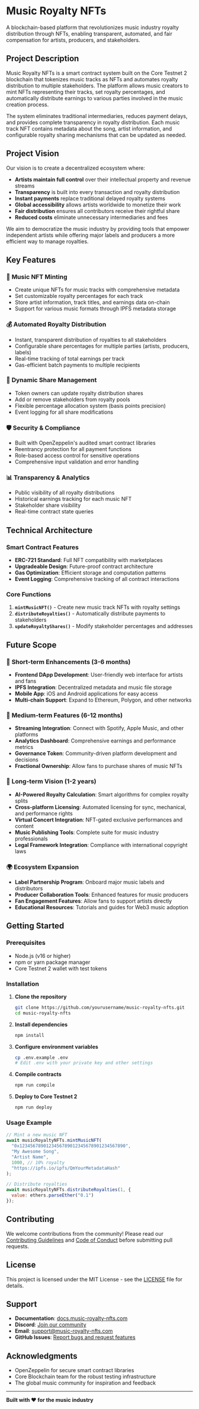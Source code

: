 # Music Royalty NFTs

A blockchain-based platform that revolutionizes music industry royalty distribution through NFTs, enabling transparent, automated, and fair compensation for artists, producers, and stakeholders.

## Project Description

Music Royalty NFTs is a smart contract system built on the Core Testnet 2 blockchain that tokenizes music tracks as NFTs and automates royalty distribution to multiple stakeholders. The platform allows music creators to mint NFTs representing their tracks, set royalty percentages, and automatically distribute earnings to various parties involved in the music creation process.

The system eliminates traditional intermediaries, reduces payment delays, and provides complete transparency in royalty distribution. Each music track NFT contains metadata about the song, artist information, and configurable royalty sharing mechanisms that can be updated as needed.

## Project Vision

Our vision is to create a decentralized ecosystem where:

- **Artists maintain full control** over their intellectual property and revenue streams
- **Transparency** is built into every transaction and royalty distribution
- **Instant payments** replace traditional delayed royalty systems
- **Global accessibility** allows artists worldwide to monetize their work
- **Fair distribution** ensures all contributors receive their rightful share
- **Reduced costs** eliminate unnecessary intermediaries and fees

We aim to democratize the music industry by providing tools that empower independent artists while offering major labels and producers a more efficient way to manage royalties.

## Key Features

### 🎵 **Music NFT Minting**
- Create unique NFTs for music tracks with comprehensive metadata
- Set customizable royalty percentages for each track
- Store artist information, track titles, and earnings data on-chain
- Support for various music formats through IPFS metadata storage

### 💰 **Automated Royalty Distribution**
- Instant, transparent distribution of royalties to all stakeholders
- Configurable share percentages for multiple parties (artists, producers, labels)
- Real-time tracking of total earnings per track
- Gas-efficient batch payments to multiple recipients

### 🔧 **Dynamic Share Management**
- Token owners can update royalty distribution shares
- Add or remove stakeholders from royalty pools
- Flexible percentage allocation system (basis points precision)
- Event logging for all share modifications

### 🛡️ **Security & Compliance**
- Built with OpenZeppelin's audited smart contract libraries
- Reentrancy protection for all payment functions
- Role-based access control for sensitive operations
- Comprehensive input validation and error handling

### 📊 **Transparency & Analytics**
- Public visibility of all royalty distributions
- Historical earnings tracking for each music NFT
- Stakeholder share visibility
- Real-time contract state queries

## Technical Architecture

### Smart Contract Features
- **ERC-721 Standard**: Full NFT compatibility with marketplaces
- **Upgradeable Design**: Future-proof contract architecture
- **Gas Optimization**: Efficient storage and computation patterns
- **Event Logging**: Comprehensive tracking of all contract interactions

### Core Functions
1. **`mintMusicNFT()`** - Create new music track NFTs with royalty settings
2. **`distributeRoyalties()`** - Automatically distribute payments to stakeholders
3. **`updateRoyaltyShares()`** - Modify stakeholder percentages and addresses

## Future Scope

### 🚀 **Short-term Enhancements (3-6 months)**
- **Frontend DApp Development**: User-friendly web interface for artists and fans
- **IPFS Integration**: Decentralized metadata and music file storage
- **Mobile App**: iOS and Android applications for easy access
- **Multi-chain Support**: Expand to Ethereum, Polygon, and other networks

### 🌟 **Medium-term Features (6-12 months)**
- **Streaming Integration**: Connect with Spotify, Apple Music, and other platforms
- **Analytics Dashboard**: Comprehensive earnings and performance metrics
- **Governance Token**: Community-driven platform development and decisions
- **Fractional Ownership**: Allow fans to purchase shares of music NFTs

### 🔮 **Long-term Vision (1-2 years)**
- **AI-Powered Royalty Calculation**: Smart algorithms for complex royalty splits
- **Cross-platform Licensing**: Automated licensing for sync, mechanical, and performance rights
- **Virtual Concert Integration**: NFT-gated exclusive performances and content
- **Music Publishing Tools**: Complete suite for music industry professionals
- **Legal Framework Integration**: Compliance with international copyright laws

### 🌍 **Ecosystem Expansion**
- **Label Partnership Program**: Onboard major music labels and distributors
- **Producer Collaboration Tools**: Enhanced features for music producers
- **Fan Engagement Features**: Allow fans to support artists directly
- **Educational Resources**: Tutorials and guides for Web3 music adoption

## Getting Started

### Prerequisites
- Node.js (v16 or higher)
- npm or yarn package manager
- Core Testnet 2 wallet with test tokens

### Installation

1. **Clone the repository**
   ```bash
   git clone https://github.com/yourusername/music-royalty-nfts.git
   cd music-royalty-nfts
   ```

2. **Install dependencies**
   ```bash
   npm install
   ```

3. **Configure environment variables**
   ```bash
   cp .env.example .env
   # Edit .env with your private key and other settings
   ```

4. **Compile contracts**
   ```bash
   npm run compile
   ```

5. **Deploy to Core Testnet 2**
   ```bash
   npm run deploy
   ```

### Usage Example

```javascript
// Mint a new music NFT
await musicRoyaltyNFTs.mintMusicNFT(
  "0x1234567890123456789012345678901234567890",
  "My Awesome Song",
  "Artist Name",
  1000, // 10% royalty
  "https://ipfs.io/ipfs/QmYourMetadataHash"
);

// Distribute royalties
await musicRoyaltyNFTs.distributeRoyalties(1, { 
  value: ethers.parseEther("0.1") 
});
```

## Contributing

We welcome contributions from the community! Please read our [Contributing Guidelines](CONTRIBUTING.md) and [Code of Conduct](CODE_OF_CONDUCT.md) before submitting pull requests.

## License

This project is licensed under the MIT License - see the [LICENSE](LICENSE) file for details.

## Support

- **Documentation**: [docs.music-royalty-nfts.com](https://docs.music-royalty-nfts.com)
- **Discord**: [Join our community](https://discord.gg/music-royalty-nfts)
- **Email**: support@music-royalty-nfts.com
- **GitHub Issues**: [Report bugs and request features](https://github.com/yourusername/music-royalty-nfts/issues)

## Acknowledgments

- OpenZeppelin for secure smart contract libraries
- Core Blockchain team for the robust testing infrastructure
- The global music community for inspiration and feedback

---

**Built with ❤️ for the music industry**
